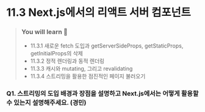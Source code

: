 # 11.3 Next.js에서의 리액트 서버 컴포넌트

> ### You will learn 📝
>
>- 11.3.1 새로운 fetch 도입과 getServerSideProps, getStaticProps, getInitialProps의 삭제
>- 11.3.2 정적 렌더링과 동적 렌더링
>- 11.3.3 캐시와 mutating, 그리고 revalidating
>- 11.3.4 스트리밍을 활용한 점진적인 페이지 불러오기

### Q1. 스트리밍의 도입 배경과 장점을 설명하고 Next.js에서는 어떻게 활용할 수 있는지 설명해주세요. (경민)
